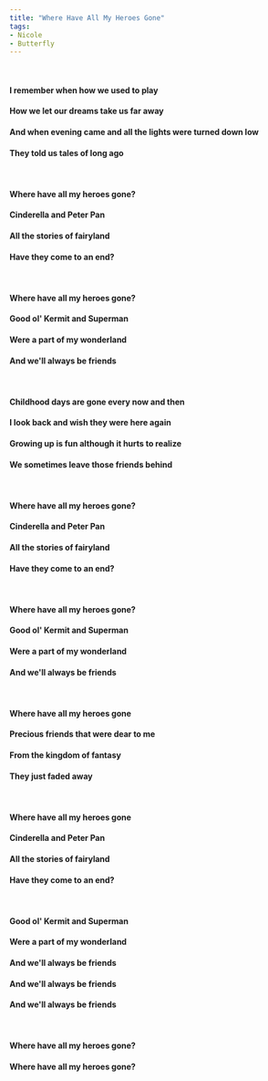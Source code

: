 ```yaml
---
title: "Where Have All My Heroes Gone"
tags:
- Nicole
- Butterfly
---
```

&nbsp;
#### I remember when how we used to play
#### How we let our dreams take us far away
#### And when evening came and all the lights were turned down low
#### They told us tales of long ago
&nbsp;
#### Where have all my heroes gone?
#### Cinderella and Peter Pan
#### All the stories of fairyland
#### Have they come to an end?
&nbsp;
#### Where have all my heroes gone?
#### Good ol' Kermit and Superman
#### Were a part of my wonderland
#### And we'll always be friends
&nbsp;
#### Childhood days are gone every now and then
#### I look back and wish they were here again
#### Growing up is fun although it hurts to realize
#### We sometimes leave those friends behind
&nbsp;
#### Where have all my heroes gone?
#### Cinderella and Peter Pan
#### All the stories of fairyland
#### Have they come to an end?
&nbsp;
#### Where have all my heroes gone?
#### Good ol' Kermit and Superman
#### Were a part of my wonderland
#### And we'll always be friends
&nbsp;
#### Where have all my heroes gone
#### Precious friends that were dear to me
#### From the kingdom of fantasy
#### They just faded away
&nbsp;
#### Where have all my heroes gone
#### Cinderella and Peter Pan
#### All the stories of fairyland
#### Have they come to an end?
&nbsp;
#### Good ol' Kermit and Superman
#### Were a part of my wonderland
#### And we'll always be friends
#### And we'll always be friends
#### And we'll always be friends
&nbsp;
#### Where have all my heroes gone?
#### Where have all my heroes gone?
